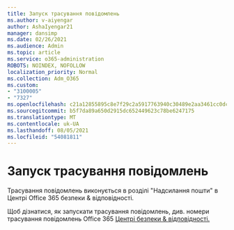 ```yaml
---
title: Запуск трасування повідомлень
ms.author: v-aiyengar
author: AshaIyengar21
manager: dansimp
ms.date: 02/26/2021
ms.audience: Admin
ms.topic: article
ms.service: o365-administration
ROBOTS: NOINDEX, NOFOLLOW
localization_priority: Normal
ms.collection: Adm_O365
ms.custom:
- "3100005"
- "7327"
ms.openlocfilehash: c21a12855895c8e7f29c2a5917763940c30489e2aa3461cc0dc99799b86c9a34
ms.sourcegitcommit: b5f7da89a650d2915dc652449623c78be6247175
ms.translationtype: MT
ms.contentlocale: uk-UA
ms.lasthandoff: 08/05/2021
ms.locfileid: "54081811"
---
```

# <a name="run-a-message-trace"></a>Запуск трасування повідомлень

Трасування повідомлень виконується в розділі "Надсилання пошти" в Центрі Office 365 безпеки & відповідності.

Щоб дізнатися, як запускати трасування повідомлень, див. номери трасування повідомлень Office 365 [Центрі безпеки & відповідності.](https://go.microsoft.com/fwlink/?linkid=2103855)
